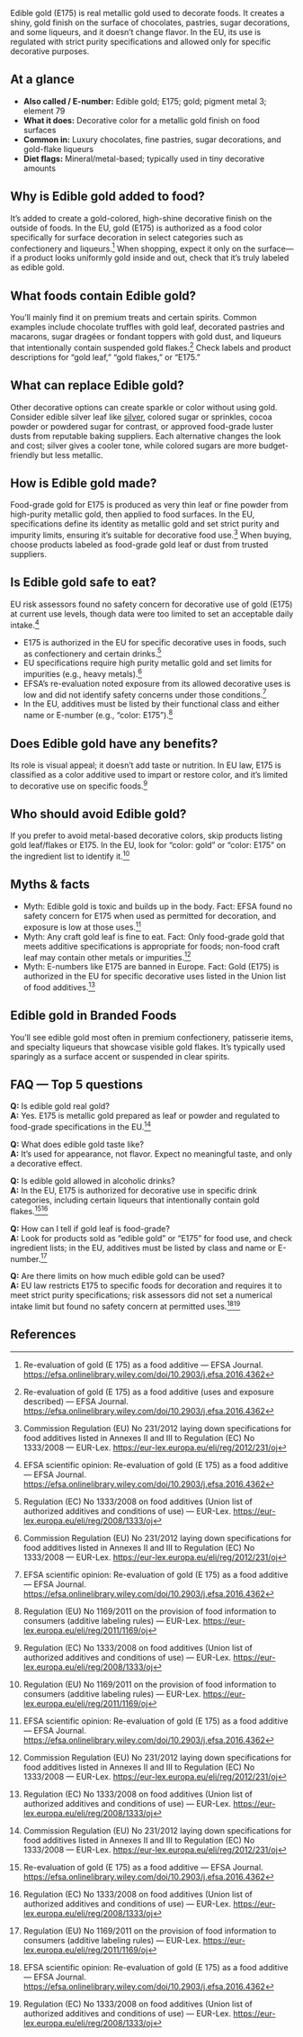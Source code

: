 Edible gold (E175) is real metallic gold used to decorate foods. It creates a shiny, gold finish on the surface of chocolates, pastries, sugar decorations, and some liqueurs, and it doesn’t change flavor. In the EU, its use is regulated with strict purity specifications and allowed only for specific decorative purposes.<!--more-->

## At a glance
- **Also called / E-number:** Edible gold; E175; gold; pigment metal 3; element 79  
- **What it does:** Decorative color for a metallic gold finish on food surfaces  
- **Common in:** Luxury chocolates, fine pastries, sugar decorations, and gold-flake liqueurs  
- **Diet flags:** Mineral/metal-based; typically used in tiny decorative amounts  

## Why is Edible gold added to food?
It’s added to create a gold-colored, high-shine decorative finish on the outside of foods. In the EU, gold (E175) is authorized as a food color specifically for surface decoration in select categories such as confectionery and liqueurs.[^1] When shopping, expect it only on the surface—if a product looks uniformly gold inside and out, check that it’s truly labeled as edible gold.

## What foods contain Edible gold?
You’ll mainly find it on premium treats and certain spirits. Common examples include chocolate truffles with gold leaf, decorated pastries and macarons, sugar dragées or fondant toppers with gold dust, and liqueurs that intentionally contain suspended gold flakes.[^2] Check labels and product descriptions for “gold leaf,” “gold flakes,” or “E175.”

## What can replace Edible gold?
Other decorative options can create sparkle or color without using gold. Consider edible silver leaf like [silver](/e174-silver), colored sugar or sprinkles, cocoa powder or powdered sugar for contrast, or approved food-grade luster dusts from reputable baking suppliers. Each alternative changes the look and cost; silver gives a cooler tone, while colored sugars are more budget-friendly but less metallic.

## How is Edible gold made?
Food-grade gold for E175 is produced as very thin leaf or fine powder from high-purity metallic gold, then applied to food surfaces. In the EU, specifications define its identity as metallic gold and set strict purity and impurity limits, ensuring it’s suitable for decorative food use.[^3] When buying, choose products labeled as food-grade gold leaf or dust from trusted suppliers.

## Is Edible gold safe to eat?
EU risk assessors found no safety concern for decorative use of gold (E175) at current use levels, though data were too limited to set an acceptable daily intake.[^4]
- E175 is authorized in the EU for specific decorative uses in foods, such as confectionery and certain drinks.[^5]
- EU specifications require high purity metallic gold and set limits for impurities (e.g., heavy metals).[^3]
- EFSA’s re-evaluation noted exposure from its allowed decorative uses is low and did not identify safety concerns under those conditions.[^4]
- In the EU, additives must be listed by their functional class and either name or E-number (e.g., “color: E175”).[^6]

## Does Edible gold have any benefits?
Its role is visual appeal; it doesn’t add taste or nutrition. In EU law, E175 is classified as a color additive used to impart or restore color, and it’s limited to decorative use on specific foods.[^5]

## Who should avoid Edible gold?
If you prefer to avoid metal-based decorative colors, skip products listing gold leaf/flakes or E175. In the EU, look for “color: gold” or “color: E175” on the ingredient list to identify it.[^6]

## Myths & facts
- Myth: Edible gold is toxic and builds up in the body. Fact: EFSA found no safety concern for E175 when used as permitted for decoration, and exposure is low at those uses.[^4]
- Myth: Any craft gold leaf is fine to eat. Fact: Only food-grade gold that meets additive specifications is appropriate for foods; non-food craft leaf may contain other metals or impurities.[^3]
- Myth: E-numbers like E175 are banned in Europe. Fact: Gold (E175) is authorized in the EU for specific decorative uses listed in the Union list of food additives.[^5]

## Edible gold in Branded Foods
You’ll see edible gold most often in premium confectionery, patisserie items, and specialty liqueurs that showcase visible gold flakes. It’s typically used sparingly as a surface accent or suspended in clear spirits.

## FAQ — Top 5 questions
**Q:** Is edible gold real gold?  
**A:** Yes. E175 is metallic gold prepared as leaf or powder and regulated to food-grade specifications in the EU.[^3]

**Q:** What does edible gold taste like?  
**A:** It’s used for appearance, not flavor. Expect no meaningful taste, and only a decorative effect.

**Q:** Is edible gold allowed in alcoholic drinks?  
**A:** In the EU, E175 is authorized for decorative use in specific drink categories, including certain liqueurs that intentionally contain gold flakes.[^1][^5]

**Q:** How can I tell if gold leaf is food-grade?  
**A:** Look for products sold as “edible gold” or “E175” for food use, and check ingredient lists; in the EU, additives must be listed by class and name or E-number.[^6]

**Q:** Are there limits on how much edible gold can be used?  
**A:** EU law restricts E175 to specific foods for decoration and requires it to meet strict purity specifications; risk assessors did not set a numerical intake limit but found no safety concern at permitted uses.[^4][^5]

## References
[^1]: Re-evaluation of gold (E 175) as a food additive — EFSA Journal. https://efsa.onlinelibrary.wiley.com/doi/10.2903/j.efsa.2016.4362
[^2]: Re-evaluation of gold (E 175) as a food additive (uses and exposure described) — EFSA Journal. https://efsa.onlinelibrary.wiley.com/doi/10.2903/j.efsa.2016.4362
[^3]: Commission Regulation (EU) No 231/2012 laying down specifications for food additives listed in Annexes II and III to Regulation (EC) No 1333/2008 — EUR-Lex. https://eur-lex.europa.eu/eli/reg/2012/231/oj
[^4]: EFSA scientific opinion: Re-evaluation of gold (E 175) as a food additive — EFSA Journal. https://efsa.onlinelibrary.wiley.com/doi/10.2903/j.efsa.2016.4362
[^5]: Regulation (EC) No 1333/2008 on food additives (Union list of authorized additives and conditions of use) — EUR-Lex. https://eur-lex.europa.eu/eli/reg/2008/1333/oj
[^6]: Regulation (EU) No 1169/2011 on the provision of food information to consumers (additive labeling rules) — EUR-Lex. https://eur-lex.europa.eu/eli/reg/2011/1169/oj
